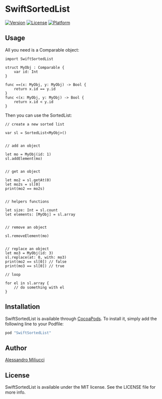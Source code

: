 # SwiftSortedList

[![Version](https://img.shields.io/cocoapods/v/SwiftSortedList.svg?style=flat)](http://cocoapods.org/pods/SwiftSortedList)
[![License](https://img.shields.io/cocoapods/l/SwiftSortedList.svg?style=flat)](http://cocoapods.org/pods/SwiftSortedList)
[![Platform](https://img.shields.io/cocoapods/p/SwiftSortedList.svg?style=flat)](http://cocoapods.org/pods/SwiftSortedList)

## Usage

All you need is a Comparable object:

```
import SwiftSortedList

struct MyObj : Comparable {
    var id: Int
}

func ==(x: MyObj, y: MyObj) -> Bool {
    return x.id == y.id
}
func <(x: MyObj, y: MyObj) -> Bool {
    return x.id < y.id
}
```

Then you can use the SortedList:

```
// create a new sorted list

var sl = SortedList<MyObj>()


// add an object

let mo = MyObj(id: 1)
sl.addElement(mo)


// get an object

let mo2 = sl.getAt(0)
let mo2s = sl[0]
print(mo2 == mo2s)


// helpers functions

let size: Int = sl.count
let elements: [MyObj] = sl.array


// remove an object

sl.removeElement(mo)


// replace an object
let mo3 = MyObj(id: 3)
sl.replace(at: 0, with: mo3)
print(mo2 == sl[0]) // false
print(mo3 == sl[0]) // true

// loop

for el in sl.array {
    // do something with el
}

```

### 

## Installation

SwiftSortedList is available through [CocoaPods](http://cocoapods.org). To install
it, simply add the following line to your Podfile:

```ruby
pod "SwiftSortedList"
```

## Author

[Alessandro Miliucci](https://github.com/lifeisfoo)

## License

SwiftSortedList is available under the MIT license. See the LICENSE file for more info.
